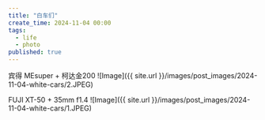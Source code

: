 ```yaml
---
title: "白车们"
create_time: 2024-11-04 00:00
tags:
  - life
  - photo
published: true
---
```



宾得 MEsuper + 柯达金200
![Image]({{ site.url }}/images/post_images/2024-11-04-white-cars/2.JPEG)

FUJI XT-50 + 35mm f1.4
![Image]({{ site.url }}/images/post_images/2024-11-04-white-cars/1.JPEG)
